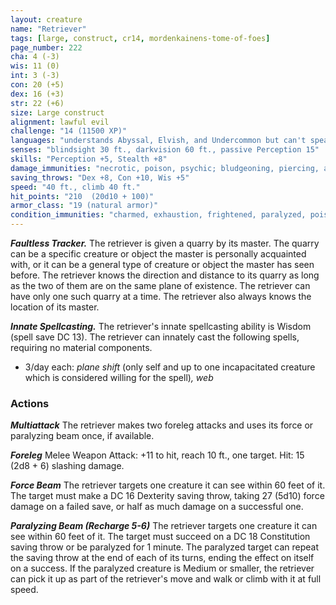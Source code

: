```yaml
---
layout: creature
name: "Retriever"
tags: [large, construct, cr14, mordenkainens-tome-of-foes]
page_number: 222
cha: 4 (-3)
wis: 11 (0)
int: 3 (-3)
con: 20 (+5)
dex: 16 (+3)
str: 22 (+6)
size: Large construct
alignment: lawful evil
challenge: "14 (11500 XP)"
languages: "understands Abyssal, Elvish, and Undercommon but can't speak"
senses: "blindsight 30 ft., darkvision 60 ft., passive Perception 15"
skills: "Perception +5, Stealth +8"
damage_immunities: "necrotic, poison, psychic; bludgeoning, piercing, and slashing from nonmagical attacks that aren't adamantine"
saving_throws: "Dex +8, Con +10, Wis +5"
speed: "40 ft., climb 40 ft."
hit_points: "210  (20d10 + 100)"
armor_class: "19 (natural armor)"
condition_immunities: "charmed, exhaustion, frightened, paralyzed, poisoned"
---
```


***Faultless Tracker.*** The retriever is given a quarry by its master. The quarry can be a specific creature or object the master is personally acquainted with, or it can be a general type of creature or object the master has seen before. The retriever knows the direction and distance to its quarry as long as the two of them are on the same plane of existence. The retriever can have only one such quarry at a time. The retriever also always knows the location of its master.

***Innate Spellcasting.*** The retriever's innate spellcasting ability is Wisdom (spell save DC 13). The retriever can innately cast the following spells, requiring no material components.

* 3/day each: <i>plane shift </i>(only self and up to one incapacitated creature which is considered willing for the spell)<i>, web</i>

### Actions

***Multiattack*** The retriever makes two foreleg attacks and uses its force or paralyzing beam once, if available.

***Foreleg*** Melee Weapon Attack: +11 to hit, reach 10 ft., one target. Hit: 15 (2d8 + 6) slashing damage.

***Force Beam*** The retriever targets one creature it can see within 60 feet of it. The target must make a DC 16 Dexterity saving throw, taking 27 (5d10) force damage on a failed save, or half as much damage on a successful one.

***Paralyzing Beam (Recharge 5-6)*** The retriever targets one creature it can see within 60 feet of it. The target must succeed on a DC 18 Constitution saving throw or be paralyzed for 1 minute. The paralyzed target can repeat the saving throw at the end of each of its turns, ending the effect on itself on a success.
If the paralyzed creature is Medium or smaller, the retriever can pick it up as part of the retriever's move and walk or climb with it at full speed.
